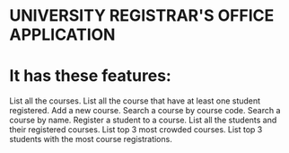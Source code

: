 # UNIVERSITY REGISTRAR'S OFFICE APPLICATION

# It has these features:
List all the courses.
List all the course that have at least one student registered.
Add a new course.
Search a course by course code.
Search a course by name.
Register a student to a course.
List all the students and their registered courses.
List top 3 most crowded courses.
List top 3 students with the most course registrations.
